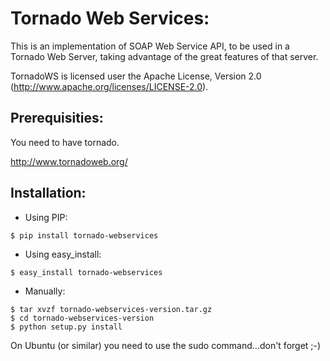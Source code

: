Tornado Web Services:
=====================
This is an implementation of SOAP Web Service API, to be used in a Tornado Web Server,
taking advantage of the great features of that server.

TornadoWS is licensed user the Apache License, Version 2.0
(http://www.apache.org/licenses/LICENSE-2.0).

Prerequisities:
---------------

You need to have tornado.

http://www.tornadoweb.org/

Installation:
-------------
- Using PIP:
```
$ pip install tornado-webservices
```
- Using easy_install:
```
$ easy_install tornado-webservices
```
- Manually:
```
$ tar xvzf tornado-webservices-version.tar.gz
$ cd tornado-webservices-version
$ python setup.py install
```


On Ubuntu (or similar) you need to use the sudo command...don't forget ;-)

